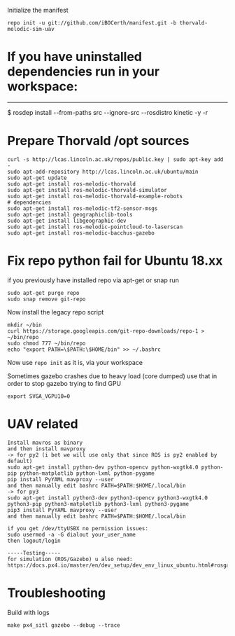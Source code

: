 
Initialize the manifest

  	repo init -u git://github.com/iBOCerth/manifest.git -b thorvald-melodic-sim-uav
  

# If you have uninstalled dependencies run in your workspace:
---------------
$ rosdep install --from-paths src --ignore-src --rosdistro kinetic -y -r


# Prepare Thorvald /opt sources

```
curl -s http://lcas.lincoln.ac.uk/repos/public.key | sudo apt-key add - 
sudo apt-add-repository http://lcas.lincoln.ac.uk/ubuntu/main
sudo apt-get update
sudo apt-get install ros-melodic-thorvald 
sudo apt-get install ros-melodic-thorvald-simulator
sudo apt-get install ros-melodic-thorvald-example-robots
# dependencies
sudo apt-get install ros-melodic-tf2-sensor-msgs
sudo apt-get install geographiclib-tools 
sudo apt-get install libgeographic-dev
sudo apt-get install ros-melodic-pointcloud-to-laserscan
sudo apt-get install ros-melodic-bacchus-gazebo

```

# Fix repo python fail for Ubuntu 18.xx

if you previously have installed repo via apt-get or snap run
```
sudo apt-get purge repo
sudo snap remove git-repo
```
Now install the legacy repo script
```
mkdir ~/bin
curl https://storage.googleapis.com/git-repo-downloads/repo-1 > ~/bin/repo
sudo chmod 777 ~/bin/repo
echo "export PATH=\$PATH:\$HOME/bin" >> ~/.bashrc
```
Now use `repo init` as it is, via your workspace

Sometimes gazebo crashes due to heavy load (core dumped)
use that in order to stop gazebo trying to find GPU
```
export SVGA_VGPU10=0
```

# UAV related
```
Install mavros as binary
and then install mavproxy 
-> for py2 (i bet we will use only that since ROS is py2 enabled by default)
sudo apt-get install python-dev python-opencv python-wxgtk4.0 python-pip python-matplotlib python-lxml python-pygame
pip install PyYAML mavproxy --user
and then manually edit bashrc PATH=$PATH:$HOME/.local/bin
-> for py3
sudo apt-get install python3-dev python3-opencv python3-wxgtk4.0 python3-pip python3-matplotlib python3-lxml python3-pygame
pip3 install PyYAML mavproxy --user
and then manually edit bashrc PATH=$PATH:$HOME/.local/bin

if you get /dev/ttyUSBX no permission issues:
sudo usermod -a -G dialout your_user_name
then logout/login

-----Testing-----
for simulation (ROS/Gazebo) u also need:
https://docs.px4.io/master/en/dev_setup/dev_env_linux_ubuntu.html#rosgazebo
```

# Troubleshooting
Build with logs
```
make px4_sitl gazebo --debug --trace
```

